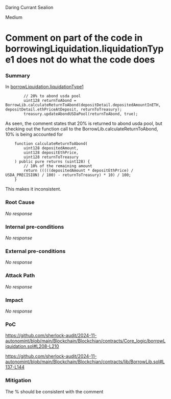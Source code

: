 Daring Currant Sealion

Medium

# Comment on part of the code in borrowingLiquidation.liquidationType1 does not do what the code does

### Summary

In [borrowLiquidation.liquidationType1](https://github.com/sherlock-audit/2024-11-autonomint/blob/main/Blockchain/Blockchian/contracts/Core_logic/borrowLiquidation.sol#L208-L210)
```solidity
        // 20% to abond usda pool
        uint128 returnToAbond = BorrowLib.calculateReturnToAbond(depositDetail.depositedAmountInETH, depositDetail.ethPriceAtDeposit, returnToTreasury);
        treasury.updateAbondUSDaPool(returnToAbond, true);
```
As seen, the comment states that 20% is returned to  abond usda pool, but checking out the function call to the BorrowLib.calculateReturnToAbond, 10% is being accounted for

```solidity
    function calculateReturnToAbond(
        uint128 depositedAmount,
        uint128 depositEthPrice,
        uint128 returnToTreasury
    ) public pure returns (uint128) {
        // 10% of the remaining amount
        return (((((depositedAmount * depositEthPrice) / USDA_PRECISION) / 100) - returnToTreasury) * 10) / 100;
    }
```
This makes it inconsistent.

### Root Cause

_No response_

### Internal pre-conditions

_No response_

### External pre-conditions

_No response_

### Attack Path

_No response_

### Impact

_No response_

### PoC

https://github.com/sherlock-audit/2024-11-autonomint/blob/main/Blockchain/Blockchian/contracts/Core_logic/borrowLiquidation.sol#L208-L210

https://github.com/sherlock-audit/2024-11-autonomint/blob/main/Blockchain/Blockchian/contracts/lib/BorrowLib.sol#L137-L144

### Mitigation

The % should be consistent with the comment